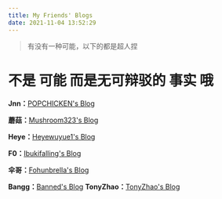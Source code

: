 ```yaml
---
title: My Friends' Blogs
date: 2021-11-04 13:52:29
---
```


> 有没有一种可能，以下的都是超人捏

# 不是 **可能** 而是无可辩驳的 **事实** 哦





**Jnn：**[POPCHICKEN's Blog](https://jnn.icu/)

**蘑菇：**[Mushroom323's Blog](https://mushroom323.github.io/)

**Heye：**[Heyewuyue1's Blog](https://heyewuyue1.github.io/)

**F0：**[Ibukifalling's Blog](https://ibukifalling.github.io/)

**伞哥：**[Fohunbrella's Blog](https://fohunbrella.github.io/)

**Bangg：**[Banned's Blog](https://blog.banned.top/)
**TonyZhao：**[TonyZhao's Blog](https://blog.tonyzhao.xyz/)